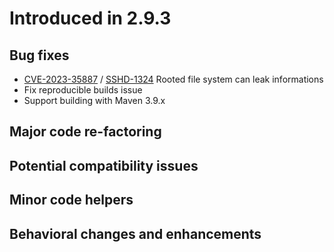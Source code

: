 # Introduced in 2.9.3

## Bug fixes

* [CVE-2023-35887](http://cve.mitre.org/cgi-bin/cvename.cgi?name=CVE-2023-35887) / [SSHD-1324](https://issues.apache.org/jira/browse/SSHD-1324) Rooted file system can leak informations
* Fix reproducible builds issue
* Support building with Maven 3.9.x

## Major code re-factoring

## Potential compatibility issues

## Minor code helpers

## Behavioral changes and enhancements

